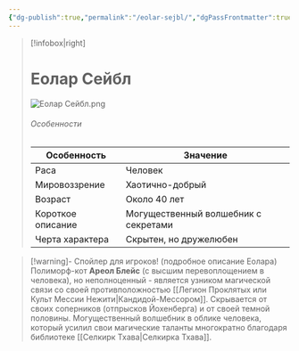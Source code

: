 ```yaml
---
{"dg-publish":true,"permalink":"/eolar-sejbl/","dgPassFrontmatter":true}
---
```


> [!infobox|right]
> # Еолар Сейбл
> ![Еолар Сейбл.png](/img/user/%D0%95%D0%BE%D0%BB%D0%B0%D1%80%20%D0%A1%D0%B5%D0%B9%D0%B1%D0%BB.png)
> ###### Особенности
> | Особенность | Значение |
> | ---- | ---- |
> | Раса | Человек|
> | Мировоззрение | Хаотично-добрый |
> | Возраст | Около 40 лет |
> | Короткое описание | Могущественный волшебник с секретами|
> | Черта характера | Скрытен, но дружелюбен |

> [!warning]- Спойлер для игроков! (подробное описание Еолара)
> Полиморф-кот **Ареол Блейс** (с высшим перевоплощением в человека), но неполноценный - является узником магической связи со своей противположностью [[Легион Проклятых или Культ Мессии Нежити\|Кандидой-Мессором]]. Скрывается от своих соперников (отпрысков Йохенберга) и от своей темной половины. Могущественный волшебник в облике человека, который усилил свои магические таланты многократно благодаря библиотеке [[Селкирк Тхава\|Селкирка Тхава]]. 

